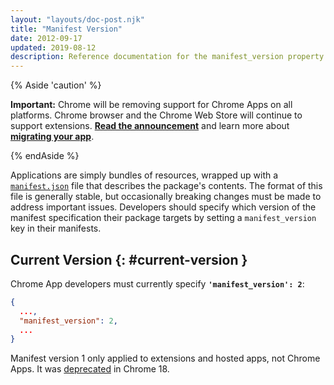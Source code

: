 ```yaml
---
layout: "layouts/doc-post.njk"
title: "Manifest Version"
date: 2012-09-17
updated: 2019-08-12
description: Reference documentation for the manifest_version property of manifest.json.
---
```


{% Aside 'caution' %}

**Important:** Chrome will be removing support for Chrome Apps on all platforms. Chrome browser and
the Chrome Web Store will continue to support extensions. [**Read the announcement**][1] and learn
more about [**migrating your app**][2].

{% endAside %}

Applications are simply bundles of resources, wrapped up with a [`manifest.json`][3] file that
describes the package's contents. The format of this file is generally stable, but occasionally
breaking changes must be made to address important issues. Developers should specify which version
of the manifest specification their package targets by setting a `manifest_version` key in their
manifests.

## Current Version {: #current-version }

Chrome App developers must currently specify **`'manifest_version': 2`**:

```json
{
  ...,
  "manifest_version": 2,
  ...
}
```

Manifest version 1 only applied to extensions and hosted apps, not Chrome Apps. It was
[deprecated][4] in Chrome 18.

[1]: https://blog.chromium.org/2020/08/changes-to-chrome-app-support-timeline.html
[2]: /apps/migration
[3]: manifest
[4]: ../extensions/manifestVersion
